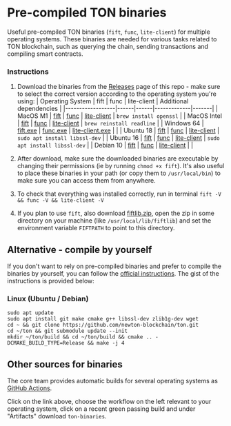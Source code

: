 # Pre-compiled TON binaries

Useful pre-compiled TON binaries (`fift`, `func`, `lite-client`) for multiple operating systems. These binaries are needed for various tasks related to TON blockchain, such as querying the chain, sending transactions and compiling smart contracts.

### Instructions

1. Download the binaries from the [Releases](https://github.com/ton-defi-org/ton-binaries/releases) page of this repo - make sure to select the correct version according to the operating system you're using:
    | Operating System | fift | func | lite-client | Additional dependencies |
    |------------------|------|------|-------------|-------|
    | MacOS M1 | [fift](https://github.com/ton-defi-org/ton-binaries/releases/download/macos-m1/fift) | [func](https://github.com/ton-defi-org/ton-binaries/releases/download/macos-m1/func) | [lite-client](https://github.com/ton-defi-org/ton-binaries/releases/download/macos-m1/lite-client) | `brew install openssl` |
    | MacOS Intel | [fift](https://github.com/ton-defi-org/ton-binaries/releases/download/macos-intel/fift) | [func](https://github.com/ton-defi-org/ton-binaries/releases/download/macos-intel/func) | [lite-client](https://github.com/ton-defi-org/ton-binaries/releases/download/macos-intel/lite-client) | `brew reinstall readline` |
    | Windows 64 | [fift.exe](https://github.com/ton-defi-org/ton-binaries/releases/download/windows-64/fift.exe) | [func.exe](https://github.com/ton-defi-org/ton-binaries/releases/download/windows-64/func.exe) | [lite-client.exe](https://github.com/ton-defi-org/ton-binaries/releases/download/windows-64/lite-client.exe) | |
    | Ubuntu 18 | [fift](https://github.com/ton-defi-org/ton-binaries/releases/download/ubuntu-18/fift) | [func](https://github.com/ton-defi-org/ton-binaries/releases/download/ubuntu-18/func) | [lite-client](https://github.com/ton-defi-org/ton-binaries/releases/download/ubuntu-18/lite-client) | `sudo apt install libssl-dev` |
    | Ubuntu 16 | [fift](https://github.com/ton-defi-org/ton-binaries/releases/download/ubuntu-16/fift) | [func](https://github.com/ton-defi-org/ton-binaries/releases/download/ubuntu-16/func) | [lite-client](https://github.com/ton-defi-org/ton-binaries/releases/download/ubuntu-16/lite-client) | `sudo apt install libssl-dev` |
    | Debian 10 | [fift](https://github.com/ton-defi-org/ton-binaries/releases/download/debian-10/fift) | [func](https://github.com/ton-defi-org/ton-binaries/releases/download/debian-10/func) | [lite-client](https://github.com/ton-defi-org/ton-binaries/releases/download/debian-10/lite-client) | |
2. After download, make sure the downloaded binaries are executable by changing their permissions (ie by running `chmod +x fift`). It's also useful to place these binaries in your path (or copy them to `/usr/local/bin`) to make sure you can access them from anywhere.

3. To check that everything was installed correctly, run in terminal `fift -V && func -V && lite-client -V`

4. If you plan to use `fift`, also download [fiftlib.zip](https://github.com/ton-defi-org/ton-binaries/releases/download/fiftlib/fiftlib.zip), open the zip in some directory on your machine (like `/usr/local/lib/fiftlib`) and set the environment variable `FIFTPATH` to point to this directory.

## Alternative - compile by yourself

If you don't want to rely on pre-compiled binaries and prefer to compile the binaries by yourself, you can follow the [official instructions](https://ton.org/docs/#/compile). The gist of the instructions is provided below:

### Linux (Ubuntu / Debian)

```
sudo apt update
sudo apt install git make cmake g++ libssl-dev zlib1g-dev wget
cd ~ && git clone https://github.com/newton-blockchain/ton.git
cd ~/ton && git submodule update --init
mkdir ~/ton/build && cd ~/ton/build && cmake .. -DCMAKE_BUILD_TYPE=Release && make -j 4
```

## Other sources for binaries

The core team provides automatic builds for several operating systems as [GitHub Actions](https://github.com/newton-blockchain/ton/actions).

Click on the link above, choose the workflow on the left relevant to your operating system, click on a recent green passing build and under "Artifacts" download `ton-binaries`.
